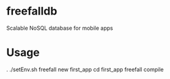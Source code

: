 freefalldb
==========

Scalable NoSQL database for mobile apps

Usage
==========
. ./setEnv.sh
freefall new first_app
cd first_app
freefall compile

